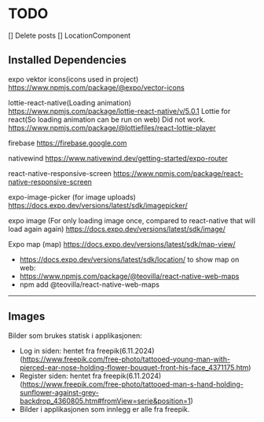 # TODO
[] Delete posts
[] LocationComponent


## Installed Dependencies
expo vektor icons(icons used in project)
https://www.npmjs.com/package/@expo/vector-icons

lottie-react-native(Loading animation)
https://www.npmjs.com/package/lottie-react-native/v/5.0.1
Lottie for react(So loading animation can be run on web) Did not work.
https://www.npmjs.com/package/@lottiefiles/react-lottie-player

firebase
https://firebase.google.com

nativewind
https://www.nativewind.dev/getting-started/expo-router

react-native-responsive-screen
https://www.npmjs.com/package/react-native-responsive-screen

expo-image-picker (for image uploads)
https://docs.expo.dev/versions/latest/sdk/imagepicker/

expo image (For only loading image once, compared to react-native that will load again again)
https://docs.expo.dev/versions/latest/sdk/image/

Expo map (map)
https://docs.expo.dev/versions/latest/sdk/map-view/
+ https://docs.expo.dev/versions/latest/sdk/location/
to show map on web:
+ https://www.npmjs.com/package/@teovilla/react-native-web-maps 
+ npm add @teovilla/react-native-web-maps

---

## Images
Bilder som brukes statisk i applikasjonen:
- Log in siden: hentet fra freepik(6.11.2024)
(https://www.freepik.com/free-photo/tattooed-young-man-with-pierced-ear-nose-holding-flower-bouquet-front-his-face_4371175.htm)
- Register siden: hentet fra freepik(6.11.2024)
(https://www.freepik.com/free-photo/tattooed-man-s-hand-holding-sunflower-against-grey-backdrop_4360805.htm#fromView=serie&position=1)
- Bilder i applikasjonen som innlegg er alle fra freepik. 

